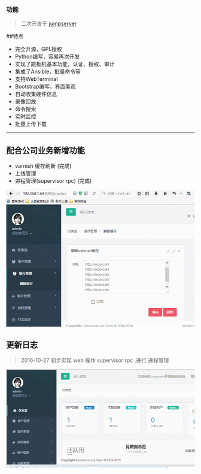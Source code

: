 ### 功能

> 二次开发于   [jumpserver](http://www.jumpserver.org/)

##特点

* 完全开源，GPL授权
* Python编写，容易再次开发
* 实现了跳板机基本功能，认证、授权、审计
* 集成了Ansible，批量命令等
* 支持WebTerminal
* Bootstrap编写，界面美观
* 自动收集硬件信息
* 录像回放
* 命令搜索
* 实时监控
* 批量上传下载


------



## 配合公司业务新增功能

* varnish 缓存刷新  (完成)
* 上线管理
* 进程管理(supervisor rpc)   (完成)

![varnish](./screenshots/jcache.gif)



## 更新日志

> 2016-10-27 初步实现 web 操作 supervisor  rpc ,进行 进程管理

![jprocess](./screenshots/jprocess.gif)